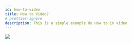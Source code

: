 ```yaml
---
id: how-to-video
title: How to Video?
# prettier-ignore
description: This is a simple example de How to in video
---
```


[![](https://www.youtube-nocookie.com/embed/TmIPWda0IKg?si=O3W38ci_MGelKMYN)](https://www.youtube-nocookie.com/embed/TmIPWda0IKg?si=O3W38ci_MGelKMYN)